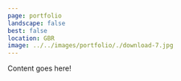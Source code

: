 ```yaml
---
page: portfolio
landscape: false
best: false
location: GBR
image: ../../images/portfolio/./download-7.jpg
---
```

Content goes here!
